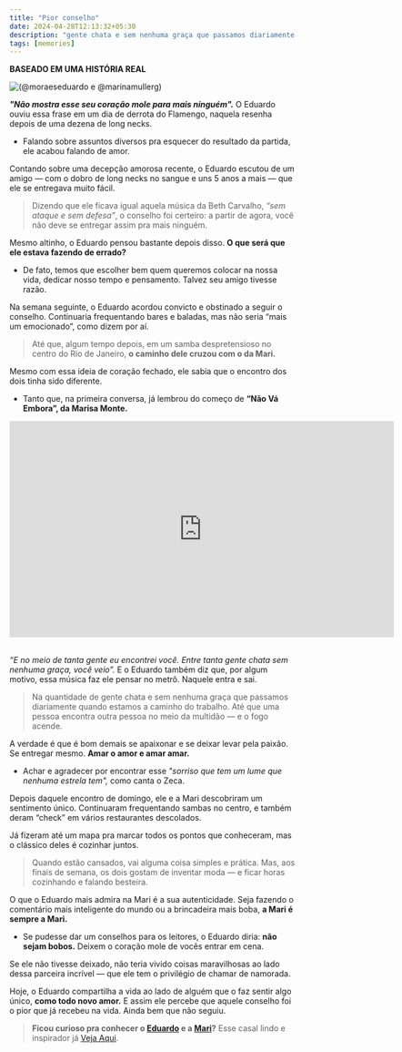 ```yaml
---
title: "Pior conselho"
date: 2024-04-28T12:13:32+05:30
description: "gente chata e sem nenhuma graça que passamos diariamente quando estamos a caminho do trabalho. Até que uma pessoa encontra outra pessoa no meio da multidão."
tags: [memories]
---
```


**BASEADO EM UMA HISTÓRIA REAL**

![(@moraeseduardo e @marinamullerg)](https://geanramos.u1m.com.br/img/moraeseduardo-e-marinamullerg.jpg?resize=676,380)

**_"Não mostra esse seu coração mole para mais ninguém"._**
O Eduardo ouviu essa frase em um dia de derrota do Flamengo, naquela resenha depois de uma dezena de long necks.

-   Falando sobre assuntos diversos pra esquecer do resultado da partida, ele acabou falando de amor.

Contando sobre uma decepção amorosa recente, o Eduardo escutou de um amigo — com o dobro de long necks no sangue e uns 5 anos a mais — que ele se entregava muito fácil.

> Dizendo que ele ficava igual aquela música da Beth Carvalho, _“sem ataque e sem defesa”_, o conselho foi certeiro: a partir de agora, você não deve se entregar assim pra mais ninguém.

Mesmo altinho, o Eduardo pensou bastante depois disso. **O que será que ele estava fazendo de errado?**

-   De fato, temos que escolher bem quem queremos colocar na nossa vida, dedicar nosso tempo e pensamento. Talvez seu amigo tivesse razão.

Na semana seguinte, o Eduardo acordou convicto e obstinado a seguir o conselho. Continuaria frequentando bares e baladas, mas não seria “mais um emocionado”, como dizem por aí.

> Até que, algum tempo depois, em um samba despretensioso no centro do Rio de Janeiro, **o caminho dele cruzou com o da Mari.**

Mesmo com essa ideia de coração fechado, ele sabia que o encontro dos dois tinha sido diferente.

-   Tanto que, na primeira conversa, já lembrou do começo de **“Não Vá Embora”, da Marisa Monte.**


<div class="embed-responsive">
    <iframe width="676" height="380" src="https://www.youtube-nocookie.com/embed/KqZjtaQN0k4?si=r29ZVCszOCca-LFH" title="YouTube video player" frameborder="0" allow="accelerometer; autoplay; clipboard-write; encrypted-media; gyroscope; picture-in-picture; web-share" referrerpolicy="strict-origin-when-cross-origin" allowfullscreen=""></iframe>
</div><br>

_“E no meio de tanta gente eu encontrei você._ _Entre tanta gente chata sem nenhuma graça, você veio”._ E o Eduardo também diz que, por algum motivo, essa música faz ele pensar no metrô. Naquele entra e sai.

> Na quantidade de gente chata e sem nenhuma graça que passamos diariamente quando estamos a caminho do trabalho. Até que uma pessoa encontra outra pessoa no meio da multidão — e o fogo acende.

A verdade é que é bom demais se apaixonar e se deixar levar pela paixão. Se entregar mesmo. **Amar o amor e amar amar.**

-   Achar e agradecer por encontrar esse _"sorriso que tem um lume que nenhuma estrela tem",_ como canta o Zeca.

Depois daquele encontro de domingo, ele e a Mari descobriram um sentimento único. Continuaram frequentando sambas no centro, e também deram “check” em vários restaurantes descolados.

Já fizeram até um mapa pra marcar todos os pontos que conheceram, mas o clássico deles é cozinhar juntos.

> Quando estão cansados, vai alguma coisa simples e prática. Mas, aos finais de semana, os dois gostam de inventar moda — e ficar horas cozinhando e falando besteira.

O que o Eduardo mais admira na Mari é a sua autenticidade. Seja fazendo o comentário mais inteligente do mundo ou a brincadeira mais boba, **a Mari é sempre a Mari.**

-   Se pudesse dar um conselhos para os leitores, o Eduardo diria: **não sejam bobos.** Deixem o coração mole de vocês entrar em cena.

Se ele não tivesse deixado, não teria vivido coisas maravilhosas ao lado dessa parceira incrível — que ele tem o privilégio de chamar de namorada.

Hoje, o Eduardo compartilha a vida ao lado de alguém que o faz sentir algo único, **como todo novo amor.** E assim ele percebe que aquele conselho foi o pior que já recebeu na vida. Ainda bem que não seguiu.

> **Ficou curioso pra conhecer o [Eduardo](https://instagram.com/moraeseduardo/) e a [Mari](https://instagram.com/marinamullerg/)?** Esse casal lindo e inspirador já [Veja Aqui](https://cdn.jsdelivr.net/gh/geanramos/hugo/img/moraeseduardo-e-marinamullerg1.jpg). 
